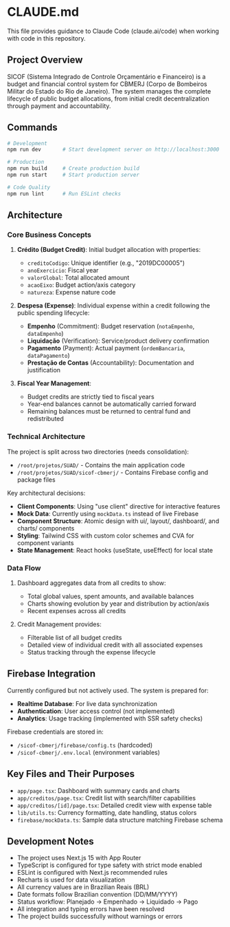 # CLAUDE.md

This file provides guidance to Claude Code (claude.ai/code) when working with code in this repository.

## Project Overview

SICOF (Sistema Integrado de Controle Orçamentário e Financeiro) is a budget and financial control system for CBMERJ (Corpo de Bombeiros Militar do Estado do Rio de Janeiro). The system manages the complete lifecycle of public budget allocations, from initial credit decentralization through payment and accountability.

## Commands

```bash
# Development
npm run dev       # Start development server on http://localhost:3000

# Production
npm run build     # Create production build
npm run start     # Start production server

# Code Quality
npm run lint      # Run ESLint checks
```

## Architecture

### Core Business Concepts

1. **Crédito (Budget Credit)**: Initial budget allocation with properties:
   - `creditoCodigo`: Unique identifier (e.g., "2019DC00005")
   - `anoExercicio`: Fiscal year
   - `valorGlobal`: Total allocated amount
   - `acaoEixo`: Budget action/axis category
   - `natureza`: Expense nature code

2. **Despesa (Expense)**: Individual expense within a credit following the public spending lifecycle:
   - **Empenho** (Commitment): Budget reservation (`notaEmpenho`, `dataEmpenho`)
   - **Liquidação** (Verification): Service/product delivery confirmation
   - **Pagamento** (Payment): Actual payment (`ordemBancaria`, `dataPagamento`)
   - **Prestação de Contas** (Accountability): Documentation and justification

3. **Fiscal Year Management**: 
   - Budget credits are strictly tied to fiscal years
   - Year-end balances cannot be automatically carried forward
   - Remaining balances must be returned to central fund and redistributed

### Technical Architecture

The project is split across two directories (needs consolidation):
- `/root/projetos/SUAD/` - Contains the main application code
- `/root/projetos/SUAD/sicof-cbmerj/` - Contains Firebase config and package files

Key architectural decisions:
- **Client Components**: Using "use client" directive for interactive features
- **Mock Data**: Currently using `mockData.ts` instead of live Firebase
- **Component Structure**: Atomic design with ui/, layout/, dashboard/, and charts/ components
- **Styling**: Tailwind CSS with custom color schemes and CVA for component variants
- **State Management**: React hooks (useState, useEffect) for local state

### Data Flow

1. Dashboard aggregates data from all credits to show:
   - Total global values, spent amounts, and available balances
   - Charts showing evolution by year and distribution by action/axis
   - Recent expenses across all credits

2. Credit Management provides:
   - Filterable list of all budget credits
   - Detailed view of individual credit with all associated expenses
   - Status tracking through the expense lifecycle

## Firebase Integration

Currently configured but not actively used. The system is prepared for:
- **Realtime Database**: For live data synchronization
- **Authentication**: User access control (not implemented)
- **Analytics**: Usage tracking (implemented with SSR safety checks)

Firebase credentials are stored in:
- `/sicof-cbmerj/firebase/config.ts` (hardcoded)
- `/sicof-cbmerj/.env.local` (environment variables)

## Key Files and Their Purposes

- `app/page.tsx`: Dashboard with summary cards and charts
- `app/creditos/page.tsx`: Credit list with search/filter capabilities  
- `app/creditos/[id]/page.tsx`: Detailed credit view with expense table
- `lib/utils.ts`: Currency formatting, date handling, status colors
- `firebase/mockData.ts`: Sample data structure matching Firebase schema

## Development Notes

- The project uses Next.js 15 with App Router
- TypeScript is configured for type safety with strict mode enabled
- ESLint is configured with Next.js recommended rules
- Recharts is used for data visualization
- All currency values are in Brazilian Reais (BRL)
- Date formats follow Brazilian convention (DD/MM/YYYY)
- Status workflow: Planejado → Empenhado → Liquidado → Pago
- All integration and typing errors have been resolved
- The project builds successfully without warnings or errors
